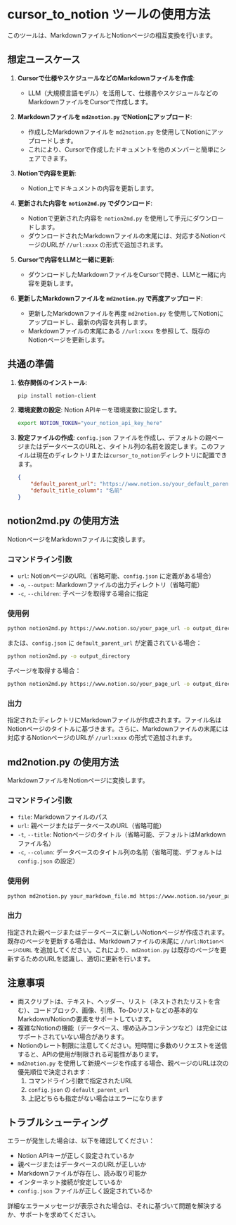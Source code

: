 # cursor_to_notion ツールの使用方法

このツールは、MarkdownファイルとNotionページの相互変換を行います。

## 想定ユースケース

1. **Cursorで仕様やスケジュールなどのMarkdownファイルを作成**:
   - LLM（大規模言語モデル）を活用して、仕様書やスケジュールなどのMarkdownファイルをCursorで作成します。

2. **Markdownファイルを `md2notion.py` でNotionにアップロード**:
   - 作成したMarkdownファイルを `md2notion.py` を使用してNotionにアップロードします。
   - これにより、Cursorで作成したドキュメントを他のメンバーと簡単にシェアできます。

3. **Notionで内容を更新**:
   - Notion上でドキュメントの内容を更新します。

4. **更新された内容を `notion2md.py` でダウンロード**:
   - Notionで更新された内容を `notion2md.py` を使用して手元にダウンロードします。
   - ダウンロードされたMarkdownファイルの末尾には、対応するNotionページのURLが `//url:xxxx` の形式で追加されます。

5. **Cursorで内容をLLMと一緒に更新**:
   - ダウンロードしたMarkdownファイルをCursorで開き、LLMと一緒に内容を更新します。

6. **更新したMarkdownファイルを `md2notion.py` で再度アップロード**:
   - 更新したMarkdownファイルを再度 `md2notion.py` を使用してNotionにアップロードし、最新の内容を共有します。
   - Markdownファイルの末尾にある `//url:xxxx` を参照して、既存のNotionページを更新します。

## 共通の準備

1. **依存関係のインストール**:
   ```bash
   pip install notion-client
   ```

2. **環境変数の設定**:
   Notion APIキーを環境変数に設定します。
   ```bash
   export NOTION_TOKEN="your_notion_api_key_here"
   ```

3. **設定ファイルの作成**:
   `config.json` ファイルを作成し、デフォルトの親ページまたはデータベースのURLと、タイトル列の名前を設定します。このファイルは現在のディレクトリまたは`cursor_to_notion`ディレクトリに配置できます。
   ```json
   {
       "default_parent_url": "https://www.notion.so/your_default_parent_page_or_database_url",
       "default_title_column": "名前"
   }
   ```

## notion2md.py の使用方法

NotionページをMarkdownファイルに変換します。

### コマンドライン引数

- `url`: NotionページのURL（省略可能、`config.json` に定義がある場合）
- `-o`, `--output`: Markdownファイルの出力ディレクトリ（省略可能）
- `-c`, `--children`: 子ページを取得する場合に指定

### 使用例

```bash
python notion2md.py https://www.notion.so/your_page_url -o output_directory
```

または、`config.json` に `default_parent_url` が定義されている場合：

```bash
python notion2md.py -o output_directory
```

子ページを取得する場合：

```bash
python notion2md.py https://www.notion.so/your_page_url -o output_directory -c
```

### 出力

指定されたディレクトリにMarkdownファイルが作成されます。ファイル名はNotionページのタイトルに基づきます。さらに、Markdownファイルの末尾には対応するNotionページのURLが `//url:xxxx` の形式で追加されます。

## md2notion.py の使用方法

MarkdownファイルをNotionページに変換します。

### コマンドライン引数

- `file`: Markdownファイルのパス
- `url`: 親ページまたはデータベースのURL（省略可能）
- `-t`, `--title`: Notionページのタイトル（省略可能、デフォルトはMarkdownファイル名）
- `-c`, `--column`: データベースのタイトル列の名前（省略可能、デフォルトは `config.json` の設定）

### 使用例

```bash
python md2notion.py your_markdown_file.md https://www.notion.so/your_parent_page_or_database_url -t "Your Page Title" -c "名前"
```

### 出力

指定された親ページまたはデータベースに新しいNotionページが作成されます。既存のページを更新する場合は、Markdownファイルの末尾に `//url:NotionページのURL` を追加してください。これにより、`md2notion.py` は既存のページを更新するためのURLを認識し、適切に更新を行います。

## 注意事項

- 両スクリプトは、テキスト、ヘッダー、リスト（ネストされたリストを含む）、コードブロック、画像、引用、To-Doリストなどの基本的なMarkdown/Notionの要素をサポートしています。
- 複雑なNotionの機能（データベース、埋め込みコンテンツなど）は完全にはサポートされていない場合があります。
- Notionのレート制限に注意してください。短時間に多数のリクエストを送信すると、APIの使用が制限される可能性があります。
- `md2notion.py` を使用して新規ページを作成する場合、親ページのURLは次の優先順位で決定されます：
  1. コマンドライン引数で指定されたURL
  2. `config.json` の `default_parent_url`
  3. 上記どちらも指定がない場合はエラーになります

## トラブルシューティング

エラーが発生した場合は、以下を確認してください：
- Notion APIキーが正しく設定されているか
- 親ページまたはデータベースのURLが正しいか
- Markdownファイルが存在し、読み取り可能か
- インターネット接続が安定しているか
- `config.json` ファイルが正しく設定されているか

詳細なエラーメッセージが表示された場合は、それに基づいて問題を解決するか、サポートを求めてください。